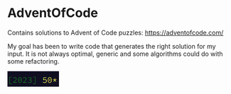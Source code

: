 # AdventOfCode
Contains solutions to Advent of Code puzzles: https://adventofcode.com/

My goal has been to write code that generates the right solution for my input. It is not always optimal, generic and some algorithms could do with some refactoring.

![Alt text](image.png)
